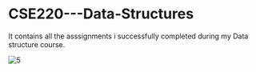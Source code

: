 # CSE220---Data-Structures
It contains all the asssignments i successfully completed during my Data structure course.

![5](https://user-images.githubusercontent.com/92597456/233389062-52f5f7b0-b77b-428c-a52c-66e6cec111d0.png)
